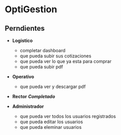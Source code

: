 # OptiGestion

## Perndientes
- **Logistico**
    - completar dashboard
    - que pueda subir sus cotizaciones
    - que pueda ver lo que ya esta para comprar
    - que pueda subir pdf
- **Operativo**
    - que pueda ver y descargar pdf
- **Rector**  *__Completado__*

- **Administrador**
    - que pueda ver todos los usuarios registrados
    - que pueda editar los usuarios
    - que pueda eleminar usuarios
